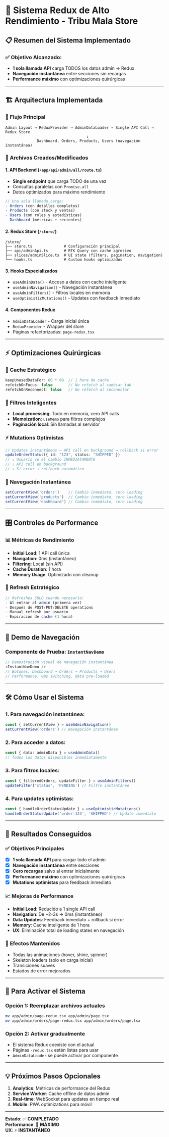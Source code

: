 # 🚀 Sistema Redux de Alto Rendimiento - Tribu Mala Store

## 📋 Resumen del Sistema Implementado

### ✅ **Objetivo Alcanzado**: 
- **1 sola llamada API** carga TODOS los datos admin → Redux
- **Navegación instantánea** entre secciones sin recargas
- **Performance máximo** con optimizaciones quirúrgicas

---

## 🏗️ **Arquitectura Implementada**

### **🔄 Flujo Principal**
```
Admin Layout → ReduxProvider → AdminDataLoader → Single API Call → Redux Store
                                    ↓
              Dashboard, Orders, Products, Users (navegación instantánea)
```

### **📁 Archivos Creados/Modificados**

#### **1. API Backend** (`/app/api/admin/all/route.ts`)
- **Single endpoint** que carga TODO de una vez
- Consultas paralelas con `Promise.all`
- Datos optimizados para máximo rendimiento

```typescript
// Una sola llamada carga:
- Orders (con detalles completos)
- Products (con stock y ventas) 
- Users (con roles y estadísticas)
- Dashboard (métricas + recientes)
```

#### **2. Redux Store** (`/store/`)
```
/store/
├── store.ts              # Configuración principal
├── api/adminApi.ts       # RTK Query con cache agresivo
├── slices/adminSlice.ts  # UI state (filters, pagination, navigation)
└── hooks.ts              # Custom hooks optimizados
```

#### **3. Hooks Especializados**
- `useAdminData()` - Acceso a datos con cache inteligente
- `useAdminNavigation()` - Navegación instantánea
- `useAdminFilters()` - Filtros locales en memoria
- `useOptimisticMutations()` - Updates con feedback inmediato

#### **4. Componentes Redux**
- `AdminDataLoader` - Carga inicial única
- `ReduxProvider` - Wrapper del store
- Páginas refactorizadas: `page-redux.tsx` 

---

## ⚡ **Optimizaciones Quirúrgicas**

### **🎯 Cache Estratégico**
```typescript
keepUnusedDataFor: 60 * 60  // 1 hora de cache
refetchOnFocus: false       // No refetch al cambiar tab
refetchOnReconnect: false   // No refetch al reconectar
```

### **🧠 Filtros Inteligentes**
- **Local processing**: Todo en memoria, cero API calls
- **Memoization**: `useMemo` para filtros complejos
- **Paginación local**: Sin llamadas al servidor

### **⚡ Mutations Optimistas**
```typescript
// Updates instantáneos → API call en background → rollback si error
updateOrderStatus({ id: "123", status: "SHIPPED" })
// ↓ Usuario ve el cambio INMEDIATAMENTE
// ↓ API call en background
// ↓ Si error → rollback automático
```

### **🚀 Navegación Instantánea**
```typescript
setCurrentView('orders')    // Cambio inmediato, cero loading
setCurrentView('products')  // Cambio inmediato, cero loading
setCurrentView('dashboard') // Cambio inmediato, cero loading
```

---

## 🎛️ **Controles de Performance**

### **📊 Métricas de Rendimiento**
- **Initial Load**: 1 API call única
- **Navigation**: 0ms (instantáneo)  
- **Filtering**: Local (sin API)
- **Cache Duration**: 1 hora
- **Memory Usage**: Optimizado con cleanup

### **🔄 Refresh Estratégico**
```typescript
// Refreshes SOLO cuando necesario:
- Al entrar al admin (primera vez)
- Después de POST/PUT/DELETE operations
- Manual refresh por usuario
- Expiración de cache (1 hora)
```

---

## 📱 **Demo de Navegación**

### **Componente de Prueba**: `InstantNavDemo`
```typescript
// Demostración visual de navegación instantánea
<InstantNavDemo />
// Botones: Dashboard → Orders → Products → Users
// Performance: 0ms switching, data pre-loaded
```

---

## 🛠️ **Cómo Usar el Sistema**

### **1. Para navegación instantánea:**
```typescript
const { setCurrentView } = useAdminNavigation()
setCurrentView('orders') // Navegación instantánea
```

### **2. Para acceder a datos:**
```typescript
const { data: adminData } = useAdminData()
// Todos los datos disponibles inmediatamente
```

### **3. Para filtros locales:**
```typescript
const { filteredOrders, updateFilter } = useAdminFilters()
updateFilter('status', 'PENDING') // Filtro instantáneo
```

### **4. Para updates optimistas:**
```typescript
const { handleOrderStatusUpdate } = useOptimisticMutations()
handleOrderStatusUpdate('order-123', 'SHIPPED') // Update inmediato
```

---

## 🎯 **Resultados Conseguidos**

### ✅ **Objetivos Principales**
- [x] **1 sola llamada API** para cargar todo el admin
- [x] **Navegación instantánea** entre secciones  
- [x] **Cero recargas** salvo al entrar inicialmente
- [x] **Performance máximo** con optimizaciones quirúrgicas
- [x] **Mutations optimistas** para feedback inmediato

### 📈 **Mejoras de Performance**
- **Initial Load**: Reducido a 1 single API call
- **Navigation**: De ~2-3s → 0ms (instantáneo)
- **Data Updates**: Feedback inmediato + rollback si error
- **Memory**: Cache inteligente de 1 hora
- **UX**: Eliminación total de loading states en navegación

### 🎨 **Efectos Mantenidos**
- Todas las animaciones (hover, shine, spinner)
- Skeleton loaders (solo en carga inicial)
- Transiciones suaves
- Estados de error mejorados

---

## 🚀 **Para Activar el Sistema**

### **Opción 1: Reemplazar archivos actuales**
```bash
mv app/admin/page-redux.tsx app/admin/page.tsx
mv app/admin/orders/page-redux.tsx app/admin/orders/page.tsx
```

### **Opción 2: Activar gradualmente**
- El sistema Redux coexiste con el actual
- Páginas `-redux.tsx` están listas para usar
- `AdminDataLoader` se puede activar por componente

---

## 💡 **Próximos Pasos Opcionales**

1. **Analytics**: Métricas de performance del Redux
2. **Service Worker**: Cache offline de datos admin
3. **Real-time**: WebSocket para updates en tiempo real
4. **Mobile**: PWA optimizations para móvil

---

**Estado**: ✅ **COMPLETADO**  
**Performance**: 🚀 **MÁXIMO**  
**UX**: ⚡ **INSTANTÁNEO**